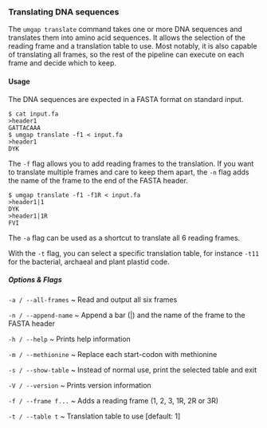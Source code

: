 ### Translating DNA sequences

The `umgap translate` command takes one or more DNA sequences and
translates them into amino acid sequences. It allows the selection of
the reading frame and a translation table to use. Most notably, it is
also capable of translating all frames, so the rest of the pipeline can
execute on each frame and decide which to keep.

#### Usage

The DNA sequences are expected in a FASTA format on standard input.

```shell
$ cat input.fa
>header1
GATTACAAA
$ umgap translate -f1 < input.fa
>header1
DYK
```

The `-f` flag allows you to add reading frames to the translation. If
you want to translate multiple frames and care to keep them apart, the
`-n` flag adds the name of the frame to the end of the FASTA header.

```shell
$ umgap translate -f1 -f1R < input.fa
>header1|1
DYK
>header1|1R
FVI
```

The `-a` flag can be used as a shortcut to translate all 6 reading
frames.

With the `-t` flag, you can select a specific translation table, for
instance `-t11` for the bacterial, archaeal and plant plastid code.

##### Options & Flags

`-a / --all-frames`
  ~ Read and output all six frames

`-n / --append-name`
  ~ Append a bar (|) and the name of the frame to the FASTA header

`-h / --help`
  ~ Prints help information

`-m / --methionine`
  ~ Replace each start-codon with methionine

`-s / --show-table`
  ~ Instead of normal use, print the selected table and exit

`-V / --version`
  ~ Prints version information

`-f / --frame f...`
  ~ Adds a reading frame (1, 2, 3, 1R, 2R or 3R)

`-t / --table t`
  ~ Translation table to use [default: 1]
